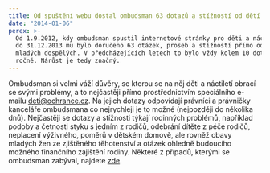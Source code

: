 ```yaml
---
title: Od spuštění webu dostal ombudsman 63 dotazů a stížností od dětí a náctiletých
date: "2014-01-06"
perex: >-
  Od 1.9.2012, kdy ombudsman spustil internetové stránky pro děti a náctileté,
  do 31.12.2013 mu bylo doručeno 63 otázek, proseb a stížností přímo od dětí a
  mladých dospělých. V předcházejících letech to bylo vždy kolem 10 dotazů
  ročně. Nárůst je tedy značný.
---
```


Ombudsman si velmi váží důvěry, se kterou se na něj děti a náctiletí obrací se svými problémy, a to nejčastěji přímo prostřednictvím speciálního e-mailu <a href="mailto:deti@ochrance.cz">deti@ochrance.cz</a>. Na jejich dotazy odpovídají právníci a právničky kanceláře ombudsmana co nejrychleji je to možné (nejpozději do několika dnů). Nejčastěji se dotazy a stížnosti týkají rodinných problémů, například podoby a četnosti styku s jedním z rodičů, odebrání dítěte z péče rodičů, neplacení výživného, poměrů v dětském domově, ale rovněž obavy mladých žen ze zjištěného těhotenství a otázek ohledně budoucího možného finančního zajištění rodiny. Některé z případů, kterými se ombudsman zabýval, najdete <a href="jakymi-pripady-jsme-se-uz-zabyvali/">zde</a>.

